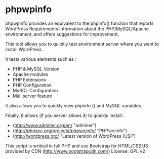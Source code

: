 phpwpinfo
=========

phpwpinfo provides an equivalent to the phpinfo() function that reports WordPress Requirements information about the PHP/MySQL/Apache environment, and offers suggestions for improvement. 

This tool allows you to quickly test environment server where you want to install WordPress.

It tests various elements such as :
	
* PHP & MySQL Version
* Apache modules
* PHP Extensions
* PHP Configuration
* MySQL Configuration
* Mail server feature

It also allows you to quickly view phpinfo () and MySQL variables.

Finally, it allows (if you server allows it) to quickly install :

* (http://www.adminer.org/en/ "adminer")
* (http://phpsec.org/projects/phpsecinfo/ "PHPsecinfo")
* (http://wordpress.org/ "Latest version of WordPress (US)")

This script is writted in full PHP and use Bootstrap for HTML/CSS/JS provided by CDN (http://www.bootstrapcdn.com/)
License: GPL v2